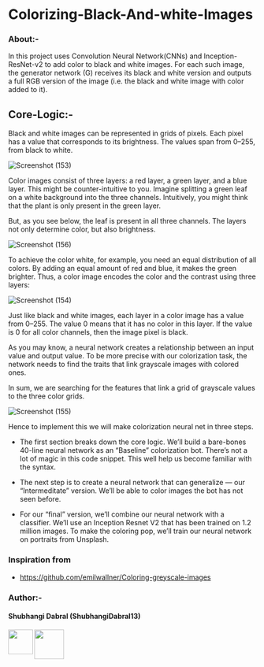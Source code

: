 # Colorizing-Black-And-white-Images

### About:-
In this project uses Convolution Neural Network(CNNs) and Inception-ResNet-v2  to add color to black and white images. For each such image, the generator network (G) receives its black and white version and outputs a full RGB version of the image (i.e. the black and white image with color added to it).

## Core-Logic:-

Black and white images can be represented in grids of pixels. Each pixel has a value that corresponds to its brightness. The values span from 0–255, from black to white.

![Screenshot (153)](https://user-images.githubusercontent.com/44902363/84785519-347ca680-b009-11ea-92c5-f24d4b98d6ba.png)

Color images consist of three layers: a red layer, a green layer, and a blue layer. This might be counter-intuitive to you. Imagine splitting a green leaf on a white background into the three channels. Intuitively, you might think that the plant is only present in the green layer.

But, as you see below, the leaf is present in all three channels. The layers not only determine color, but also brightness.

![Screenshot (156)](https://user-images.githubusercontent.com/44902363/84785659-5d9d3700-b009-11ea-9962-b491be467dd8.png)


To achieve the color white, for example, you need an equal distribution of all colors. By adding an equal amount of red and blue, it makes the green brighter. Thus, a color image encodes the color and the contrast using three layers:

![Screenshot (154)](https://user-images.githubusercontent.com/44902363/84785790-86253100-b009-11ea-910c-ab0e6810c3a9.png)


Just like black and white images, each layer in a color image has a value from 0–255. The value 0 means that it has no color in this layer. If the value is 0 for all color channels, then the image pixel is black.

As you may know, a neural network creates a relationship between an input value and output value. To be more precise with our colorization task, the network needs to find the traits that link grayscale images with colored ones.

In sum, we are searching for the features that link a grid of grayscale values to the three color grids.

![Screenshot (155)](https://user-images.githubusercontent.com/44902363/84786111-f03dd600-b009-11ea-9d18-76b41cac2fe4.png)

Hence to implement this we will make colorization neural net in three steps.

* The first section breaks down the core logic. We’ll build a bare-bones 40-line neural network as an “Baseline” colorization bot. There’s not a lot of magic in this code snippet. This well help us become familiar with the syntax.

* The next step is to create a neural network that can generalize — our “Intermeditate” version. We’ll be able to color images the bot has not seen before.

* For our “final” version, we’ll combine our neural network with a classifier. We’ll use an Inception Resnet V2 that has been trained on 1.2 million images. To make the coloring pop, we’ll train our neural network on portraits from Unsplash.

### Inspiration from
  * https://github.com/emilwallner/Coloring-greyscale-images


### Author:-

#### Shubhangi Dabral (ShubhangiDabral13)
<a href="https://twitter.com/Shubhi_Dabral"><img 
src="https://news.wjct.org/sites/wjct/files/styles/medium/public/201407/v65oai7fxn47qv9nectx.png" align="left" height="50" width="50" ></a>
<a href="https://www.linkedin.com/in/shubhangi-dabral-b79705145/"><img src="https://cdn2.iconfinder.com/data/icons/simple-social-media-shadow/512/14-512.png" align="left" height="60" width="60" ></a>


